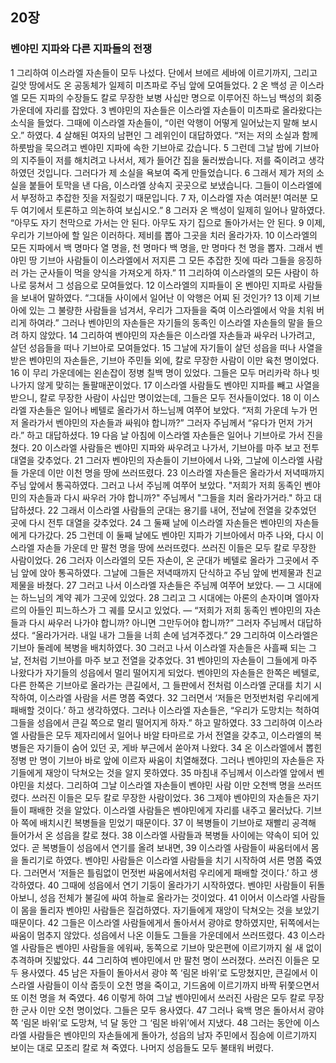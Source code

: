 ## 20장
### 벤야민 지파와 다른 지파들의 전쟁
1 그리하여 이스라엘 자손들이 모두 나섰다. 단에서 브에르 세바에 이르기까지, 그리고 길앗 땅에서도 온 공동체가 일제히 미츠파로 주님 앞에 모여들었다.
2 온 백성 곧 이스라엘 모든 지파의 수장들도 칼로 무장한 보병 사십만 명으로 이루어진 하느님 백성의 회중 가운데에 자리를 잡았다.
3 벤야민의 자손들은 이스라엘 자손들이 미츠파로 올라왔다는 소식을 들었다. 그때에 이스라엘 자손들이, “이런 악행이 어떻게 일어났는지 말해 보시오.” 하였다.
4 살해된 여자의 남편인 그 레위인이 대답하였다. “저는 저의 소실과 함께 하룻밤을 묵으려고 벤야민 지파에 속한 기브아로 갔습니다.
5 그런데 그날 밤에 기브아의 지주들이 저를 해치려고 나서서, 제가 들어간 집을 둘러쌌습니다. 저를 죽이려고 생각하였던 것입니다. 그러다가 제 소실을 욕보여 죽게 만들었습니다.
6 그래서 제가 저의 소실을 붙들어 토막을 낸 다음, 이스라엘 상속지 곳곳으로 보냈습니다. 그들이 이스라엘에서 부정하고 추잡한 짓을 저질렀기 때문입니다.
7 자, 이스라엘 자손 여러분! 여러분 모두 여기에서 토론하고 의논하여 보십시오.”
8 그러자 온 백성이 일제히 일어나 말하였다. “아무도 자기 천막으로 가서는 안 된다. 아무도 자기 집으로 돌아가서는 안 된다.
9 이제, 우리가 기브아에 할 일은 이러하다. 제비를 뽑아 그곳을 치러 올라가자.
10 이스라엘의 모든 지파에서 백 명마다 열 명을, 천 명마다 백 명을, 만 명마다 천 명을 뽑자. 그래서 벤야민 땅 기브아 사람들이 이스라엘에서 저지른 그 모든 추잡한 짓에 따라 그들을 응징하러 가는 군사들이 먹을 양식을 가져오게 하자.”
11 그리하여 이스라엘의 모든 사람이 하나로 뭉쳐서 그 성읍으로 모여들었다.
12 이스라엘의 지파들이 온 벤야민 지파로 사람들을 보내어 말하였다. “그대들 사이에서 일어난 이 악행은 어찌 된 것인가?
13 이제 기브아에 있는 그 불량한 사람들을 넘겨서, 우리가 그자들을 죽여 이스라엘에서 악을 치워 버리게 하여라.” 그러나 벤야민의 자손들은 자기들의 동족인 이스라엘 자손들의 말을 들으려 하지 않았다.
14 그리하여 벤야민의 자손들은 이스라엘 자손들과 싸우러 나가려고, 살던 성읍들을 떠나 기브아로 모여들었다.
15 그날에 자기들이 살던 성읍을 떠나 사열을 받은 벤야민의 자손들은, 기브아 주민들 외에, 칼로 무장한 사람이 이만 육천 명이었다.
16 이 무리 가운데에는 왼손잡이 정병 칠백 명이 있었다. 그들은 모두 머리카락 하나 빗나가지 않게 맞히는 돌팔매꾼이었다.
17 이스라엘 사람들도 벤야민 지파를 빼고 사열을 받으니, 칼로 무장한 사람이 사십만 명이었는데, 그들은 모두 전사들이었다.
18 이 이스라엘 자손들은 일어나 베텔로 올라가서 하느님께 여쭈어 보았다. “저희 가운데 누가 먼저 올라가서 벤야민의 자손들과 싸워야 합니까?” 그러자 주님께서 “유다가 먼저 가거라.” 하고 대답하셨다.
19 다음 날 아침에 이스라엘 자손들은 일어나 기브아로 가서 진을 쳤다.
20 이스라엘 사람들은 벤야민 지파와 싸우려고 나가서, 기브아를 마주 보고 전투 대열을 갖추었다.
21 그러자 벤야민의 자손들이 기브아에서 나와, 그날에 이스라엘 사람들 가운데 이만 이천 명을 땅에 쓰러뜨렸다.
23 이스라엘 자손들은 올라가서 저녁때까지 주님 앞에서 통곡하였다. 그러고 나서 주님께 여쭈어 보았다. "저희가 저희 동족인 벤야민의 자손들과 다시 싸우러 가야 합니까?" 주님께서 "그들을 치러 올라가거라." 하고 대답하셨다.
22 그래서 이스라엘 사람들의 군대는 용기를 내어, 전날에 전열을 갖추었던 곳에 다시 전투 대열을 갖추었다.
24 그 둘째 날에 이스라엘 자손들은 벤야민의 자손들에게 다가갔다.
25 그런데 이 둘째 날에도 벤야민 지파가 기브아에서 마주 나와, 다시 이스라엘 자손들 가운데 만 팔천 명을 땅에 쓰러뜨렸다. 쓰러진 이들은 모두 칼로 무장한 사람이었다.
26 그러자 이스라엘의 모든 자손이, 온 군대가 베텔로 올라가 그곳에서 주님 앞에 앉아 통곡하였다. 그날에 그들은 저녁때까지 단식하고 주님 앞에 번제물과 친교 제물을 바쳤다.
27 그러고 나서 이스라엘 자손들은 주님께 여쭈어 보았다. ― 그 시대에는 하느님의 계약 궤가 그곳에 있었다.
28 그리고 그 시대에는 아론의 손자이며 엘아자르의 아들인 피느하스가 그 궤를 모시고 있었다. ― “저희가 저희 동족인 벤야민의 자손들과 다시 싸우러 나가야 합니까? 아니면 그만두어야 합니까?” 그러자 주님께서 대답하셨다. “올라가거라. 내일 내가 그들을 너희 손에 넘겨주겠다.”
29 그리하여 이스라엘은 기브아 둘레에 복병을 배치하였다.
30 그러고 나서 이스라엘 자손들은 사흘째 되는 그날, 전처럼 기브아를 마주 보고 전열을 갖추었다.
31 벤야민의 자손들이 그들에게 마주 나왔다가 자기들의 성읍에서 멀리 떨어지게 되었다. 벤야민의 자손들은 한쪽은 베텔로, 다른 한쪽은 기브아로 올라가는 큰길에서, 그 들판에서 전처럼 이스라엘 군대를 치기 시작하여, 이스라엘 사람을 서른 명쯤 죽였다.
32 그러면서 ‘저들은 먼젓번처럼 우리에게 패배할 것이다.’ 하고 생각하였다. 그러나 이스라엘 자손들은, “우리가 도망치는 척하여 그들을 성읍에서 큰길 쪽으로 멀리 떨어지게 하자.” 하고 말하였다.
33 그리하여 이스라엘 사람들은 모두 제자리에서 일어나 바알 타마르로 가서 전열을 갖추고, 이스라엘의 복병들은 자기들이 숨어 있던 곳, 게바 부근에서 쏟아져 나왔다.
34 온 이스라엘에서 뽑힌 정병 만 명이 기브아 바로 앞에 이르자 싸움이 치열해졌다. 그러나 벤야민의 자손들은 자기들에게 재앙이 닥쳐오는 것을 알지 못하였다.
35 마침내 주님께서 이스라엘 앞에서 벤야민을 치셨다. 그리하여 그날 이스라엘 자손들이 벤야민 사람 이만 오천백 명을 쓰러뜨렸다. 쓰러진 이들은 모두 칼로 무장한 사람이었다.
36 그제야 벤야민의 자손들은 자기들이 패배한 것을 알았다. 이스라엘 사람들은 벤야민에게 자리를 내주고 물러났다. 기브아 쪽에 배치시킨 복병들을 믿었기 때문이다.
37 이 복병들이 기브아로 재빨리 공격해 들어가서 온 성읍을 칼로 쳤다.
38 이스라엘 사람들과 복병들 사이에는 약속이 되어 있었다. 곧 복병들이 성읍에서 연기를 올려 보내면,
39 이스라엘 사람들이 싸움터에서 몸을 돌리기로 하였다. 벤야민 사람들은 이스라엘 사람들을 치기 시작하여 서른 명쯤 죽였다. 그러면서 ‘저들은 틀림없이 먼젓번 싸움에서처럼 우리에게 패배할 것이다.’ 하고 생각하였다.
40 그때에 성읍에서 연기 기둥이 올라가기 시작하였다. 벤야민 사람들이 뒤돌아보니, 성읍 전체가 불길에 싸여 하늘로 올라가는 것이었다.
41 이어서 이스라엘 사람들이 몸을 돌리자 벤야민 사람들은 질겁하였다. 자기들에게 재앙이 닥쳐오는 것을 보았기 때문이다.
42 그들은 이스라엘 사람들에게서 돌아서서 광야로 향하였지만, 뒤쪽에서는 싸움이 멈추지 않았다. 성읍에서 나온 이들도 그들을 가운데에서 쓰러뜨렸다.
43 이스라엘 사람들은 벤야민 사람들을 에워싸, 동쪽으로 기브아 맞은편에 이르기까지 쉴 새 없이 추격하며 짓밟았다.
44 그리하여 벤야민에서 만 팔천 명이 쓰러졌다. 쓰러진 이들은 모두 용사였다.
45 남은 자들이 돌아서서 광야 쪽 ‘림몬 바위’로 도망쳤지만, 큰길에서 이스라엘 사람들이 이삭 줍듯이 오천 명을 죽이고, 기드옴에 이르기까지 바짝 뒤쫓으면서 또 이천 명을 쳐 죽였다.
46 이렇게 하여 그날 벤야민에서 쓰러진 사람은 모두 칼로 무장한 군사 이만 오천 명이었다. 그들은 모두 용사였다.
47 그러나 육백 명은 돌아서서 광야 쪽 ‘림몬 바위’로 도망쳐, 넉 달 동안 그 ‘림몬 바위’에서 지냈다.
48 그러는 동안에 이스라엘 사람들은 벤야민의 자손들에게 돌아가, 성읍의 남자 주민에서 짐승에 이르기까지 보이는 대로 모조리 칼로 쳐 죽였다. 나머지 성읍들도 모두 불태워 버렸다.
